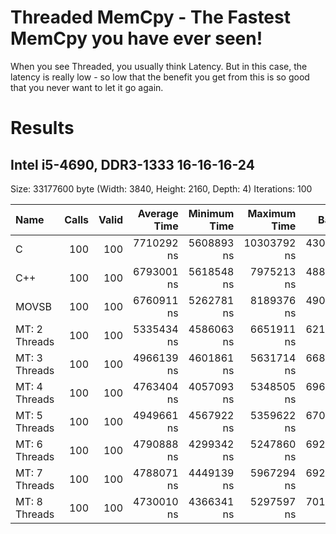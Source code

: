 # Threaded MemCpy - The Fastest MemCpy you have ever seen!
When you see Threaded, you usually think Latency. But in this case, the latency is really low - so low that the benefit you get from this is so good that you never want to let it go again.

# Results

## Intel i5-4690, DDR3-1333 16-16-16-24
Size: 33177600 byte (Width: 3840, Height: 2160, Depth: 4)
Iterations: 100

| Name             | Calls    | Valid    | Average Time | Minimum Time | Maximum Time | Bandwidth            |
|:-----------------|---------:|---------:|-------------:|-------------:|-------------:|---------------------:|
| C                |      100 |      100 |   7710292 ns |   5608893 ns |  10303792 ns |       4303027392 B/s |
| C++              |      100 |      100 |   6793001 ns |   5618548 ns |   7975213 ns |       4884085754 B/s |
| MOVSB            |      100 |      100 |   6760911 ns |   5262781 ns |   8189376 ns |       4907267101 B/s |
| MT: 2 Threads    |      100 |      100 |   5335434 ns |   4586063 ns |   6651911 ns |       6218349651 B/s |
| MT: 3 Threads    |      100 |      100 |   4966139 ns |   4601861 ns |   5631714 ns |       6680763156 B/s |
| MT: 4 Threads    |      100 |      100 |   4763404 ns |   4057093 ns |   5348505 ns |       6965102361 B/s |
| MT: 5 Threads    |      100 |      100 |   4949661 ns |   4567922 ns |   5359622 ns |       6703003791 B/s |
| MT: 6 Threads    |      100 |      100 |   4790888 ns |   4299342 ns |   5247860 ns |       6925145224 B/s |
| MT: 7 Threads    |      100 |      100 |   4788071 ns |   4449139 ns |   5967294 ns |       6929220252 B/s |
| MT: 8 Threads    |      100 |      100 |   4730010 ns |   4366341 ns |   5297597 ns |       7014276228 B/s |
